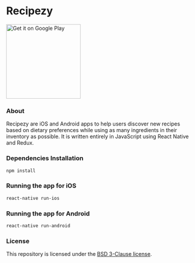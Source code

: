 # Recipezy
<a href='https://play.google.com/store/apps/details?id=com.recipezy&hl=en&pcampaignid=MKT-Other-global-all-co-prtnr-py-PartBadge-Mar2515-1'><img alt='Get it on Google Play' src='https://play.google.com/intl/en_us/badges/images/generic/en_badge_web_generic.png' width=200/></a>

### About
Recipezy are iOS and Android apps to help users discover new recipes based on dietary preferences while using as many ingredients in their inventory as possible. It is written entirely in JavaScript using React Native and Redux.

### Dependencies Installation
```Bash
npm install
```

### Running the app for iOS
```Bash
react-native run-ios
```

### Running the app for Android
```Bash
react-native run-android
```

### License
This repository is licensed under the [BSD 3-Clause license](https://github.com/elailai94/Hippothesis/blob/master/LICENSE.md).
